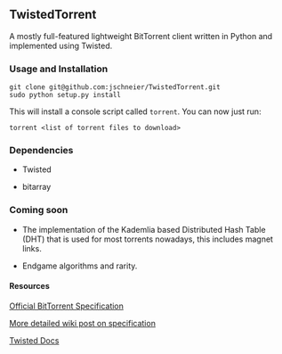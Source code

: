 ## TwistedTorrent

A mostly full-featured lightweight BitTorrent client written in Python and
implemented using Twisted.

### Usage and Installation

    git clone git@github.com:jschneier/TwistedTorrent.git
    sudo python setup.py install

This will install a console script called `torrent`. You can now just run:

    torrent <list of torrent files to download>

### Dependencies

  * Twisted

  * bitarray

### Coming soon

  * The implementation of the Kademlia based Distributed Hash Table (DHT) that is
    used for most torrents nowadays, this includes magnet links.

  * Endgame algorithms and rarity.

#### Resources

[Official BitTorrent Specification](http://wwww.bittorrent.org/beps/bep_0003.html')

[More detailed wiki post on specification](http://wiki.theory.org/BitTorrentSpecification)

[Twisted Docs](http://twistedmatrix.com/documents/current/)
